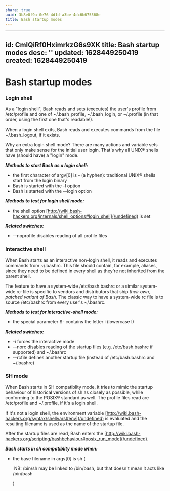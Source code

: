 ```yaml
---
share: true
uuid: 3b8e0f9a-0e76-4d1d-a3be-4dc6b675568e
title: Bash startup modes
---
```

---
id: CmIQiRf0HximrkzG6s9XK
title: Bash startup modes
desc: ''
updated: 1628449250419
created: 1628449250419
---
# Bash startup modes
### Login shell

As a "login shell", Bash reads and sets (executes) the user's profile from /etc/profile and one of ~/.bash\_profile, ~/.bash\_login, or ~/.profile (in that order, using the first one that's readable!).

When a login shell exits, Bash reads and executes commands from the file ~/.bash\_logout, if it exists.

Why an extra login shell mode? There are many actions and variable sets that only make sense for the initial user login. That's why all UNIX® shells have (should have) a "login" mode.

_**Methods to start Bash as a login shell:**_

*   the first character of argv\[0\] is - (a hyphen): traditional UNIX® shells start from the login binary
*   Bash is started with the -l option
*   Bash is started with the --login option

_**Methods to test for login shell mode:**_

*   the shell option [http://wiki.bash-hackers.org/internals/shell_options#login_shell](/undefined) is set

_**Related switches:**_

*   \--noprofile disables reading of all profile files

### Interactive shell

When Bash starts as an interactive non-login shell, it reads and executes commands from ~/.bashrc. This file should contain, for example, aliases, since they need to be defined in every shell as they're not inherited from the parent shell.

The feature to have a system-wide /etc/bash.bashrc or a similar system-wide rc-file is specific to vendors and distributors that ship _their own, patched variant of Bash_. The classic way to have a system-wide rc file is to source /etc/bashrc from every user's ~/.bashrc.

_**Methods to test for interactive-shell mode:**_

*   the special parameter $- contains the letter i (lowercase I)

_**Related switches:**_

*   \-i forces the interactive mode
*   \--norc disables reading of the startup files (e.g. /etc/bash.bashrc if supported) and ~/.bashrc
*   \--rcfile defines another startup file (instead of /etc/bash.bashrc and ~/.bashrc)

### SH mode

When Bash starts in SH compatiblity mode, it tries to mimic the startup behaviour of historical versions of sh as closely as possible, while conforming to the POSIX® standard as well. The profile files read are /etc/profile and ~/.profile, if it's a login shell.

If it's not a login shell, the environment variable [http://wiki.bash-hackers.org/syntax/shellvars#env](/undefined) is evaluated and the resulting filename is used as the name of the startup file.

After the startup files are read, Bash enters the [http://wiki.bash-hackers.org/scripting/bashbehaviour#posix_run_mode](/undefined).

_**Bash starts in sh compatiblity mode when:**_

*   the base filename in argv\[0\] is sh (
    
     NB: /bin/sh may be linked to /bin/bash, but that doesn't mean it acts like /bin/bash 
    
    )